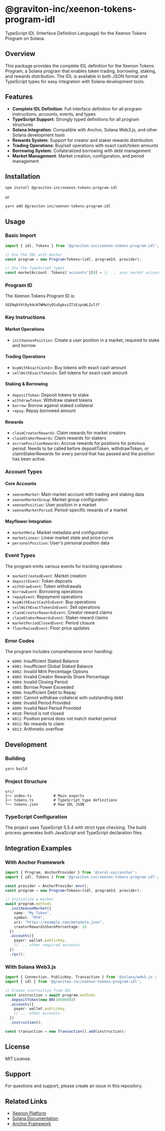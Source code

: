 # @graviton-inc/xeenon-tokens-program-idl

TypeScript IDL (Interface Definition Language) for the Xeenon Tokens Program on Solana.

## Overview

This package provides the complete IDL definition for the Xeenon Tokens Program, a Solana program that enables token trading, borrowing, staking, and rewards distribution. The IDL is available in both JSON format and TypeScript types for easy integration with Solana development tools.

## Features

- **Complete IDL Definition**: Full interface definition for all program instructions, accounts, events, and types
- **TypeScript Support**: Strongly typed definitions for all program structures
- **Solana Integration**: Compatible with Anchor, Solana Web3.js, and other Solana development tools
- **Rewards System**: Support for creator and staker rewards distribution
- **Trading Operations**: Buy/sell operations with exact cash/token amounts
- **Borrowing System**: Collateralized borrowing with debt management
- **Market Management**: Market creation, configuration, and period management

## Installation

```bash
npm install @graviton-inc/xeenon-tokens-program-idl
```

or

```bash
yarn add @graviton-inc/xeenon-tokens-program-idl
```

## Usage

### Basic Import

```typescript
import { idl, Tokens } from '@graviton-inc/xeenon-tokens-program-idl';

// Use the IDL with Anchor
const program = new Program<Tokens>(idl, programId, provider);

// Use the TypeScript types
const marketAccount: Tokens['accounts'][0] = // ... your market account
```

### Program ID

The Xeenon Tokens Program ID is:
```
XEENqbVXt8y94cH7WMwYyQSuDgkvzZTzEzpsWLZu7Jf
```

### Key Instructions

#### Market Operations
- `initXeenonPosition`: Create a user position in a market, required to stake and borrow

#### Trading Operations
- `buyWithExactCashIn`: Buy tokens with exact cash amount
- `sellWithExactTokenIn`: Sell tokens for exact cash amount

#### Staking & Borrowing
- `depositToken`: Deposit tokens to stake
- `withdrawToken`: Withdraw staked tokens
- `borrow`: Borrow against staked collateral
- `repay`: Repay borrowed amount

#### Rewards
- `claimCreatorRewards`: Claim rewards for market creators
- `claimStakerRewards`: Claim rewards for stakers
- `accruePositionRewards`: Accrue rewards for positions for previous period. Needs to be called before depositToken, withdrawToken, or claimStakerRewards for every period that has passed and the position has been active.

### Account Types

#### Core Accounts
- `xeenonMarket`: Main market account with trading and staking data
- `xeenonMarketGroup`: Market group configuration
- `xeenonPosition`: User position in a market
- `xeenonMarketPeriod`: Period-specific rewards of a market

#### Mayflower Integration
- `marketMeta`: Market metadata and configuration
- `marketLinear`: Linear market state and price curve
- `personalPosition`: User's personal position data

### Event Types

The program emits various events for tracking operations:

- `marketCreatedEvent`: Market creation
- `depositEvent`: Token deposits
- `withdrawEvent`: Token withdrawals
- `borrowEvent`: Borrowing operations
- `repayEvent`: Repayment operations
- `buyWithExactCashInEvent`: Buy operations
- `sellWithExactTokenInEvent`: Sell operations
- `claimCreatorRewardsEvent`: Creator reward claims
- `claimStakerRewardsEvent`: Staker reward claims
- `marketPeriodClosedEvent`: Period closure
- `floorRaisedEvent`: Floor price updates

### Error Codes

The program includes comprehensive error handling:

- `6000`: Insufficient Staked Balance
- `6001`: Insufficient Global Staked Balance
- `6002`: Invalid Mint Percentage Options
- `6003`: Invalid Creator Rewards Share Percentage
- `6004`: Invalid Closing Period
- `6005`: Borrow Power Exceeded
- `6006`: Insufficient Debt to Repay
- `6007`: Cannot withdraw collateral with outstanding debt
- `6008`: Invalid Period Provided
- `6009`: Invalid Next Period Provided
- `6010`: Period is not closed
- `6011`: Position period does not match market period
- `6012`: No rewards to claim
- `6013`: Arithmetic overflow

## Development

### Building

```bash
yarn build
```

### Project Structure

```
src/
├── index.ts          # Main exports
├── tokens.ts         # TypeScript type definitions
└── tokens.json       # Raw IDL JSON
```

### TypeScript Configuration

The project uses TypeScript 5.5.4 with strict type checking. The build process generates both JavaScript and TypeScript declaration files.

## Integration Examples

### With Anchor Framework

```typescript
import { Program, AnchorProvider } from '@coral-xyz/anchor';
import { idl, Tokens } from '@graviton-inc/xeenon-tokens-program-idl';

const provider = AnchorProvider.env();
const program = new Program<Tokens>(idl, programId, provider);

// Initialize a market
await program.methods
  .initXeenonMarket({
    name: "My Token",
    symbol: "MTK",
    uri: "https://example.com/metadata.json",
    creatorRewardsSharePercentage: 10
  })
  .accounts({
    payer: wallet.publicKey,
    // ... other required accounts
  })
  .rpc();
```

### With Solana Web3.js

```typescript
import { Connection, PublicKey, Transaction } from '@solana/web3.js';
import { idl } from '@graviton-inc/xeenon-tokens-program-idl';

// Create instruction from IDL
const instruction = await program.methods
  .depositToken(new BN(1000000))
  .accounts({
    payer: wallet.publicKey,
    // ... other accounts
  })
  .instruction();

const transaction = new Transaction().add(instruction);
```

## License

MIT License.

## Support

For questions and support, please create an issue in this repository.

## Related Links

- [Xeenon Platform](https://xeenon.xyz)
- [Solana Documentation](https://docs.solana.com)
- [Anchor Framework](https://www.anchor-lang.com)
